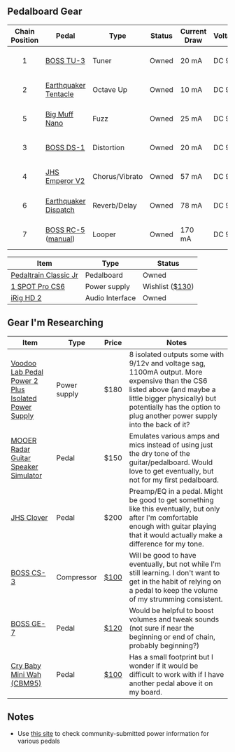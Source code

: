 ## Pedalboard Gear

|Chain Position|Pedal|Type|Status|Current Draw|Voltage|Connection|Bypass Type|
|:-:|---|---|---|---|---|---|---|
|1|[BOSS TU-3](https://www.boss.info/us/products/tu-3/specifications/)|Tuner|Owned|20 mA|DC 9V|Standard center negative|Buffered|
|2|[Earthquaker Tentacle](https://www.earthquakerdevices.com/tentacle)|Octave Up|Owned|10 mA|DC 9V|Standard center negative|True bypass|
|5|[Big Muff Nano](https://www.ehx.com/products/nano-big-muff-pi/instructions)|Fuzz|Owned|25 mA|DC 9V|Standard center negative|True bypass|
|3|[BOSS DS-1](https://www.boss.info/us/products/ds-1/specifications/)|Distortion|Owned|20 mA|DC 9V|Standard center negative|Buffered|
|4|[JHS Emperor V2](https://www.jhspedals.info/emperor-v2)|Chorus/Vibrato|Owned|57 mA|DC 9V|Standard center negative|Buffered/True bypass|
|6|[Earthquaker Dispatch](https://www.earthquakerdevices.com/dispatch-master)|Reverb/Delay|Owned|78 mA|DC 9 V|Standard center negative|True bypass|
|7|[BOSS RC-5](https://www.boss.info/us/products/rc-5/specifications/) ([manual](https://www.kraftmusic.com/media/ownersmanual/Boss_RC-5_Reference_Manual.pdf))|Looper|Owned|170 mA|DC 9V|Standard center negative|Buffered|

|Item|Type|Status|
|---|---|---|
|[Pedaltrain Classic Jr](https://pedaltrain.com/products/pt-clj-sc)|Pedalboard|Owned|
|[1 SPOT Pro CS6](https://truetone.com/cs6/)|Power supply|Wishlist ([$130](https://www.sweetwater.com/store/detail/1SpotProCS6--truetone-1-spot-pro-cs6-6-output-low-profile-isolated-guitar-pedal-power-supply))||
|[iRig HD 2](https://www.ikmultimedia.com/products/irighd2/)|Audio Interface|Owned|

## Gear I'm Researching

|Item|Type|Price|Notes|
|---|---|---|---|
|[Voodoo Lab Pedal Power 2 Plus Isolated Power Supply](https://www.sweetwater.com/store/detail/PedalPwr2Pls--voodoo-lab-pedal-power-2-plus-8-output-isolated-guitar-pedal-power-supply)|Power supply|$180|8 isolated outputs some with 9/12v and voltage sag, 1100mA output. More expensive than the CS6 listed above (and maybe a little bigger physically) but potentially has the option to plug another power supply into the back of it?|
|[MOOER Radar Guitar Speaker Simulator](https://www.amazon.com/MOOER-Radar-Guitar-Speaker-Simulator/dp/B07B27KN2W)|Pedal|$150|Emulates various amps and mics instead of using just the dry tone of the guitar/pedalboard. Would love to get eventually, but not for my first pedalboard.|
|[JHS Clover](https://www.jhspedals.info/clover)|Pedal|$200|Preamp/EQ in a pedal. Might be good to get something like this eventually, but only after I'm comfortable enough with guitar playing that it would actually make a difference for my tone.|
|[BOSS CS-3](https://www.boss.info/us/products/cs-3/specifications/)|Compressor|[$100](https://www.sweetwater.com/store/detail/CS3--boss-cs-3-compression-sustainer-pedal)|Will be good to have eventually, but not while I'm still learning. I don't want to get in the habit of relying on a pedal to keep the volume of my strumming consistent.|
|[BOSS GE-7](https://www.boss.info/us/products/ge-7/specifications/)|Pedal|[$120](https://www.sweetwater.com/store/detail/GE7--boss-ge-7-7-band-eq-pedal)|Would be helpful to boost volumes and tweak sounds (not sure if near the beginning or end of chain, probably beginning?)|
|[Cry Baby Mini Wah (CBM95)](https://www.jimdunlop.com/content/manuals/CBM95.pdf)|Pedal|[$100](https://www.sweetwater.com/store/detail/CrybabyMini--dunlop-cbm95-cry-baby-mini-wah-pedal)|Has a small footprint but I wonder if it would be difficult to work with if I have another pedal above it on my board.|

## Notes

- Use [this site](http://stinkfoot.se/power-list) to check community-submitted power information for various pedals

